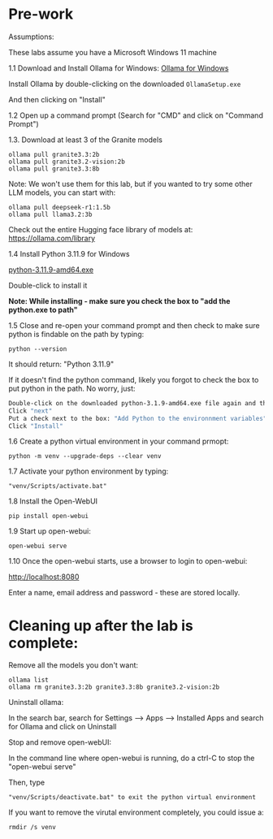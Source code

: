 # Pre-work

Assumptions:

These labs assume you have a Microsoft Windows 11 machine

1.1 Download and Install Ollama for Windows:
[Ollama for Windows](https://ollama.com/download/windows)

Install Ollama by double-clicking on the downloaded `OllamaSetup.exe`

And then clicking on "Install"

1.2 Open up a command prompt (Search for "CMD" and click on "Command Prompt")

1.3. Download at least 3 of the Granite models
```shell
ollama pull granite3.3:2b
ollama pull granite3.2-vision:2b
ollama pull granite3.3:8b
```
Note: We won't use them for this lab, but if you wanted to try some other LLM models, you can start with:
```shell
ollama pull deepseek-r1:1.5b
ollama pull llama3.2:3b
```
Check out the entire Hugging face library of models at: https://ollama.com/library

1.4 Install Python 3.11.9 for Windows

[python-3.11.9-amd64.exe](https://www.python.org/ftp/python/3.11.9/python-3.11.9-amd64.exe)

Double-click to install it

**Note: While installing - make sure you check the box to "add the python.exe to path"**

1.5 Close and re-open your command prompt and then check to make sure python is findable on the path by typing:
```shell
python --version
```
It should return: "Python 3.11.9"

If it doesn't find the python command, likely you forgot to check the box to put python in the path.  No worry, just:
```bash
Double-click on the downloaded python-3.1.9-amd64.exe file again and this time chose "Modify".  
Click "next" 
Put a check next to the box: "Add Python to the environnment variables" 
Click "Install"
```

1.6 Create a python virtual environment in your command prmopt:
```shell
python -m venv --upgrade-deps --clear venv
```

1.7 Activate your python environment by typing:
```shell
"venv/Scripts/activate.bat"
```

1.8 Install the Open-WebUI
```shell
pip install open-webui
```

1.9 Start up open-webui:
```shell
open-webui serve
```

1.10 Once the open-webui starts, use a browser to login to open-webui:

[http://localhost:8080](http://localhost:8080)

Enter a name, email address and password - these are stored locally.

# Cleaning up after the lab is complete:

Remove all the models you don't want:
```shell
ollama list
ollama rm granite3.3:2b granite3.3:8b granite3.2-vision:2b
```

Uninstall ollama:

In the search bar, search for Settings --> Apps --> Installed Apps and search for Ollama and click on Uninstall

Stop and remove open-webUI:

In the command line where open-webui is running, do a ctrl-C to stop the "open-webui serve"

Then, type 
```shell
"venv/Scripts/deactivate.bat" to exit the python virtual environment
```
If you want to remove the virutal environment completely, you could issue a:
```shell
rmdir /s venv
```


